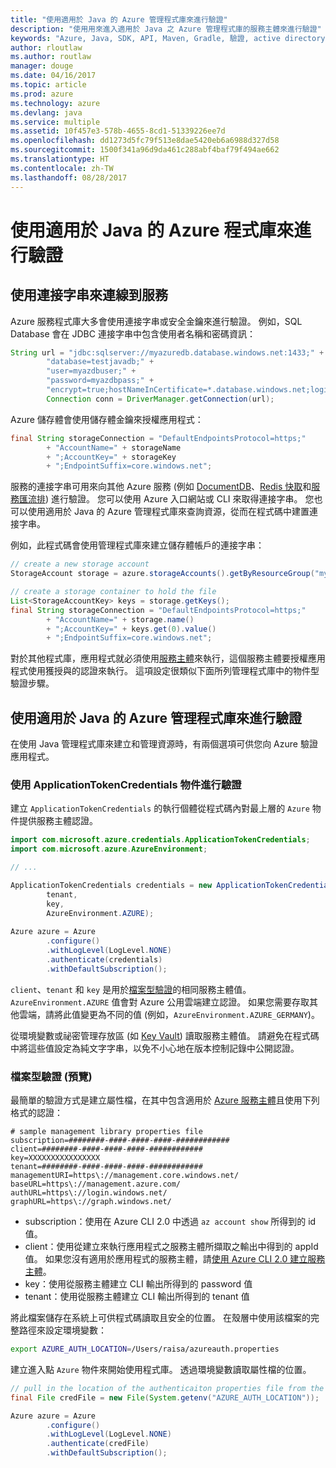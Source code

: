 ```yaml
---
title: "使用適用於 Java 的 Azure 管理程式庫來進行驗證"
description: "使用用來進入適用於 Java 之 Azure 管理程式庫的服務主體來進行驗證"
keywords: "Azure, Java, SDK, API, Maven, Gradle, 驗證, active directory, 服務主體"
author: rloutlaw
ms.author: routlaw
manager: douge
ms.date: 04/16/2017
ms.topic: article
ms.prod: azure
ms.technology: azure
ms.devlang: java
ms.service: multiple
ms.assetid: 10f457e3-578b-4655-8cd1-51339226ee7d
ms.openlocfilehash: dd1273d5fc79f513e8dae5420eb6a6988d327d58
ms.sourcegitcommit: 1500f341a96d9da461c288abf4baf79f494ae662
ms.translationtype: HT
ms.contentlocale: zh-TW
ms.lasthandoff: 08/28/2017
---
```

# <a name="authenticate-with-the-azure-libraries-for-java"></a>使用適用於 Java 的 Azure 程式庫來進行驗證 

## <a name="connect-to-services-with-connection-strings"></a>使用連接字串來連線到服務

Azure 服務程式庫大多會使用連接字串或安全金鑰來進行驗證。 例如，SQL Database 會在 JDBC 連接字串中包含使用者名稱和密碼資訊：

```java
String url = "jdbc:sqlserver://myazuredb.database.windows.net:1433;" + 
        "database=testjavadb;" + 
        "user=myazdbuser;" +
        "password=myazdbpass;" +
        "encrypt=true;hostNameInCertificate=*.database.windows.net;loginTimeout=30;";
        Connection conn = DriverManager.getConnection(url);
```

Azure 儲存體會使用儲存體金鑰來授權應用程式：

```java
final String storageConnection = "DefaultEndpointsProtocol=https;"
        + "AccountName=" + storageName 
        + ";AccountKey=" + storageKey
        + ";EndpointSuffix=core.windows.net";
```

服務的連接字串可用來向其他 Azure 服務 (例如 [DocumentDB](https://docs.microsoft.com/azure/documentdb/documentdb-java-application#a-iduseserviceastep-4-using-the-documentdb-service-in-a-java-application)、[Redis 快取](https://docs.microsoft.com/azure/redis-cache/cache-java-get-started)和[服務匯流排](https://docs.microsoft.com/azure/service-bus-messaging/service-bus-java-how-to-use-queues)) 進行驗證。 您可以使用 Azure 入口網站或 CLI 來取得連接字串。  您也可以使用適用於 Java 的 Azure 管理程式庫來查詢資源，從而在程式碼中建置連接字串。 

例如，此程式碼會使用管理程式庫來建立儲存體帳戶的連接字串：

```java
// create a new storage account
StorageAccount storage = azure.storageAccounts().getByResourceGroup("myResourceGroup","myStorageAccount");

// create a storage container to hold the file
List<StorageAccountKey> keys = storage.getKeys();
final String storageConnection = "DefaultEndpointsProtocol=https;"
        + "AccountName=" + storage.name()
        + ";AccountKey=" + keys.get(0).value()
        + ";EndpointSuffix=core.windows.net";
```

對於其他程式庫，應用程式就必須使用[服務主體](https://docs.microsoft.com/azure/active-directory/develop/active-directory-application-objects)來執行，這個服務主體要授權應用程式使用獲授與的認證來執行。 這項設定很類似下面所列管理程式庫中的物件型驗證步驟。

<a name="mgmt-auth"></a>

##  <a name="authenticate-with-the-azure-management-libraries-for-java"></a>使用適用於 Java 的 Azure 管理程式庫來進行驗證

在使用 Java 管理程式庫來建立和管理資源時，有兩個選項可供您向 Azure 驗證應用程式。

### <a name="authenticate-with-an-applicationtokencredentials-object"></a>使用 ApplicationTokenCredentials 物件進行驗證

建立 `ApplicationTokenCredentials` 的執行個體從程式碼內對最上層的 `Azure` 物件提供服務主體認證。

```java
import com.microsoft.azure.credentials.ApplicationTokenCredentials;
import com.microsoft.azure.AzureEnvironment;

// ...

ApplicationTokenCredentials credentials = new ApplicationTokenCredentials(client, 
        tenant,
        key, 
        AzureEnvironment.AZURE);
        
Azure azure = Azure
        .configure()
        .withLogLevel(LogLevel.NONE)
        .authenticate(credentials)
        .withDefaultSubscription();
```

`client`、`tenant` 和 `key` 是用於[檔案型驗證](#mgmt-file)的相同服務主體值。 `AzureEnvironment.AZURE` 值會對 Azure 公用雲端建立認證。 如果您需要存取其他雲端，請將此值變更為不同的值 (例如，`AzureEnvironment.AZURE_GERMANY`)。  

 從環境變數或祕密管理存放區 (如 [Key Vault](/azure/key-vault/key-vault-whatis.md)) 讀取服務主體值。 請避免在程式碼中將這些值設定為純文字字串，以免不小心地在版本控制記錄中公開認證。   

<a name="mgmt-file"></a>

### <a name="file-based-authentication-preview"></a>檔案型驗證 (預覽)

最簡單的驗證方式是建立屬性檔，在其中包含適用於 [Azure 服務主體](https://docs.microsoft.com/azure/active-directory/develop/active-directory-application-objects)且使用下列格式的認證：

```text
# sample management library properties file
subscription=########-####-####-####-############
client=########-####-####-####-############
key=XXXXXXXXXXXXXXXX
tenant=########-####-####-####-############
managementURI=https\://management.core.windows.net/
baseURL=https\://management.azure.com/
authURL=https\://login.windows.net/
graphURL=https\://graph.windows.net/
```

- subscription：使用在 Azure CLI 2.0 中透過 `az account show` 所得到的 id 值。
- client：使用從建立來執行應用程式之服務主體所擷取之輸出中得到的 appId 值。 如果您沒有適用於應用程式的服務主體，請[使用 Azure CLI 2.0 建立服務主體](https://docs.microsoft.com/cli/azure/create-an-azure-service-principal-azure-cli)。
- key：使用從服務主體建立 CLI 輸出所得到的 password 值 
- tenant：使用從服務主體建立 CLI 輸出所得到的 tenant 值

將此檔案儲存在系統上可供程式碼讀取且安全的位置。 在殼層中使用該檔案的完整路徑來設定環境變數：

```bash
export AZURE_AUTH_LOCATION=/Users/raisa/azureauth.properties
```

建立進入點 `Azure` 物件來開始使用程式庫。 透過環境變數讀取屬性檔的位置。

```java
// pull in the location of the authenticaiton properties file from the environment 
final File credFile = new File(System.getenv("AZURE_AUTH_LOCATION"));

Azure azure = Azure
        .configure()
        .withLogLevel(LogLevel.NONE)
        .authenticate(credFile)
        .withDefaultSubscription();
```




